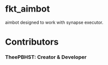 # fkt_aimbot
aimbot designed to work with synapse executor.

# Contributors
### TheePBHST: Creator & Developer
